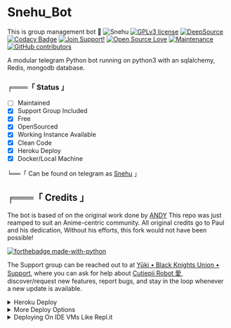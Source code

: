 # Snehu_Bot
This is group management bot 💖
![Snehu](https://te.legra.ph/file/2f3c7c54cfda466fa138f.jpg)
[![GPLv3 license](https://img.shields.io/badge/License-GPLv3-blue.svg)](http://perso.crans.org/besson/LICENSE.html) [![DeepSource](https://static.deepsource.io/deepsource-badge-light-mini.svg)](https://deepsource.io/gh/Awesome-RJ/CutiepiiRobot/?ref=repository-badge)
[![Codacy Badge](https://app.codacy.com/project/badge/Grade/41ee9ac813a34042925a6b6fa92cf84e)](https://www.codacy.com?utm_source=github.com&amp;utm_medium=referral&amp;utm_content=AmaanAhmed/Lynda&amp;utm_campaign=Badge_Grade) [![Join Support!](https://img.shields.io/badge/Join%20Channel-!-red)](https://t.me/the_Ghost_House) [![Open Source Love](https://badges.frapsoft.com/os/v2/open-source.png?v=103)](https://github.com/BadshahAk) [![Maintenance](https://img.shields.io/badge/Maintained%3F-yes-green.svg)](https://github.com/BadshahAk) [![GitHub contributors](https://img.shields.io/github/contributors/Naereen/StrapDown.js.svg)](https://github.coBadshahAk)

A modular telegram Python bot running on python3 with an sqlalchemy, Redis, mongodb database.

###  ╒═══「 Status 」

+ [ ] Maintained
+ [x] Support Group Included
+ [x] Free
+ [x] OpenSourced
+ [x] Working Instance Available
+ [x] Clean Code
+ [x] Heroku Deploy
+ [x] Docker/Local Machine

╘══「 Can be found on telegram as [Snehu](https://t.me/groupHelp_R_bot) 」

## ╒═══「 Credits 」
The bot is based of on the original work done by [ANDY](https://github.com/BadshahAk)
This repo was just reamped to suit an Anime-centric community. All original credits go to Paul and his dedication, Without his efforts, this fork would not have been possible!



[![forthebadge made-with-python](http://ForTheBadge.com/images/badges/made-with-python.svg)](https://www.python.org/)

The Support group can be reached out to at [Yūki • Black Knights Union • Support](https://t.me/the_Ghost_House), where you can ask for help about [Cutiepii Robot 愛](https://t.me/groupHelp_R_bot), discover/request new features, report bugs, and stay in the loop whenever a new update is available. 

<details>
	<summary>Heroku Deploy</summary>
	<br>
	<b>
The Easiest Way to Deploy This Bot is Via Heroku.
		In Order To deploy, You Just Have Fill The Necessary Environment Variables and Done!</b>
	
  <h1>
    <p align="center">
        <a href="https://heroku.com/deploy?template= https://github.com/BadshahAk /Snehu_Bot">
            <img src="https://www.herokucdn.com/deploy/button.svg" alt="Deploy">
        </a>
    </p>
</h1>

</details> 

<details>
    <summary>More Deploy Options</summary>
    <br>
    <p align="center">

    Deploying on Local Machine

</p>

```console
    ~$ git clone https://github.com/BadshahAk/Snehu_Bot
    ~$ cd Snehu_bot
    ~$ cp sample_config.py config.py
```

Edit Config.py with your own Values

Start with ```python -m Snehu_Bot```

</details>    

<details>
     <summary>Deploying On IDE VMs Like Repl.it</summary>
       <br>
         <p align="left">
            <b> 

            Refer to Deploying On Local Machine.

 </b>
</p>
</details>

